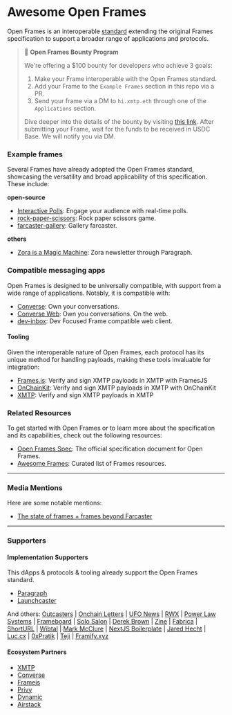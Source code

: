 # Awesome Open Frames

Open Frames is an interoperable [standard](https://github.com/open-frames/standard) extending the original Frames specification to support a broader range of applications and protocols.

> 💸 **Open Frames Bounty Program**
>
> We're offering a $100 bounty for developers who achieve 3 goals:
>
> 1. Make your Frame interoperable with the Open Frames standard.
> 2. Add your Frame to the `Example Frames` section in this repo via a PR.
> 3. Send your frame via a DM to `hi.xmtp.eth` through one of the `Applications` section.
>
> Dive deeper into the details of the bounty by visiting [this link](https://github.com/open-frames/awesome-open-frames/blob/main/BOUNTY.md). After submitting your Frame, wait for the funds to be received in USDC Base. We will notify you via DM.

### Example frames

Several Frames have already adopted the Open Frames standard, showcasing the versatility and broad applicability of this specification. These include:

**open-source**

- [Interactive Polls](https://github.com/xmtp-labs/fc-polls): Engage your audience with real-time polls.
- [rock-paper-scissors](https://github.com/Unshut-Labs/xmtp-frame-rock-paper-scissors): Rock paper scissors game.
- [farcaster-gallery](https://github.com/Nith567/far): Gallery farcaster.

**others**

- [Zora is a Magic Machine](https://paragraph.xyz/@zora/zora-magic-machine): Zora newsletter through Paragraph.

### Compatible messaging apps

Open Frames is designed to be universally compatible, with support from a wide range of applications. Notably, it is compatible with:

- [Converse](https://getconverse.app/): Own your conversations.
- [Converse Web](https://app.converse.xyz/): Own you conversations. On the web.
- [dev-inbox](https://dev-inbox.vercel.app/): Dev Focused Frame compatible web client.

#### Tooling

Given the interoperable nature of Open Frames, each protocol has its unique method for handling payloads, making these tools invaluable for integration:

- [Frames.js](https://framesjs.org/reference/js/xmtp): Verify and sign XMTP payloads in XMTP with FramesJS
- [OnChainKit](https://onchainkit.xyz/xmtp/introduction): Verify and sign XMTP payloads in XMTP with OnChainKit
- [XMTP](https://xmtp.org/docs/build/frames): Verify and sign XMTP payloads in XMTP

### Related Resources

To get started with Open Frames or to learn more about the specification and its capabilities, check out the following resources:

- [Open Frames Spec](https://github.com/open-frames/standard): The official specification document for Open Frames.
- [Awesome Frames](https://github.com/davidfurlong/awesome-frames?tab=readme-ov-file): Curated list of Frames resources.

---

### Media Mentions

Here are some notable mentions:

- [The state of frames + frames beyond Farcaster](https://mirror.xyz/albiverse.eth/8Uvsdgv9TTxnENFk90PRcIpiS20h_Av3_JkcVm7Yw2U)

---

### Supporters

#### Implementation Supporters

This dApps & protocols & tooling already support the Open Frames standard.

- [Paragraph](https://paragraph.xyz)
- [Launchcaster](https://www.launchcaster.xyz)

And others: [Outcasters](https://outcasters.xyz) | [Onchain Letters](https://onchainletters.xyz) | [UFO News](https://news.ufo.fm) | [RWX](https://rwx.mrjonkane.com) | [Power Law Systems](https://powerlaw.systems) | [Frameboard](https://www.frameboard.com) | [Solo Salon](https://solosalon.clinamenic.com) | [Derek Brown](https://derekbrown.xyz) | [Zine](https://zine.shamesoiree.com) | [Fabrica](https://blog.fabrica.land) | [ShortURL](https://shorturl.at) | [Wibtal](https://wibtal.com) | [Mark McClure](https://markmcclure.xyz) | [NextJS Boilerplate](https://nextjs-boilerplate-xi-two-79.vercel.app) | [Jared Hecht](https://jaredhecht.com) | [Luc.cx](https://luc.cx) | [0xPratik](https://0xpratik.com) | [Teji](blog.teji.io) | [Framify.xyz](https://framify.xyz)

#### Ecosystem Partners

- [XMTP](https://xmto.org/)
- [Converse](https://converse.xyz/)
- [Framejs](https://framesjs.org/)
- [Privy](https://privy.io/)
- [Dynamic](https://www.dynamic.xyz/)
- [Airstack](https://www.airstack.xyz/)
